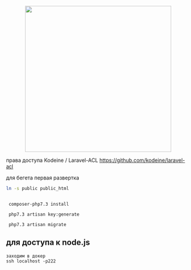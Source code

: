 <p align="center"><a href="https://laravel.com" target="_blank"><img src="https://raw.githubusercontent.com/laravel/art/master/logo-lockup/5%20SVG/2%20CMYK/1%20Full%20Color/laravel-logolockup-cmyk-red.svg" width="400"></a></p>


права доступа 
Kodeine / Laravel-ACL https://github.com/kodeine/laravel-acl



для бегета первая развертка
```bash
ln -s public public_html
```

```$xslt

 composer-php7.3 install

 php7.3 artisan key:generate

 php7.3 artisan migrate
```


## для доступа к node.js
```$xslt
заходим в докер
ssh localhost -p222
```

